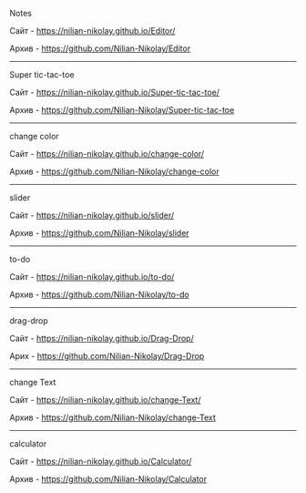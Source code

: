 Notes

Сайт - https://nilian-nikolay.github.io/Editor/

Архив - https://github.com/Nilian-Nikolay/Editor


----------------

Super tic-tac-toe

Сайт - https://nilian-nikolay.github.io/Super-tic-tac-toe/

Архив - https://github.com/Nilian-Nikolay/Super-tic-tac-toe

-----------------------------
change color

Сайт - https://nilian-nikolay.github.io/change-color/

Архив - https://github.com/Nilian-Nikolay/change-color

-----------------------------
slider

Сайт - https://nilian-nikolay.github.io/slider/

Архив - https://github.com/Nilian-Nikolay/slider

------------------------------
to-do

Сайт - https://nilian-nikolay.github.io/to-do/

Архив - https://github.com/Nilian-Nikolay/to-do

------------------------------
drag-drop

Сайт - https://nilian-nikolay.github.io/Drag-Drop/

Арих - https://github.com/Nilian-Nikolay/Drag-Drop

------------------------
change Text

Сайт - https://nilian-nikolay.github.io/change-Text/

Архив - https://github.com/Nilian-Nikolay/change-Text

-------------------------------

calculator 

Сайт - https://nilian-nikolay.github.io/Calculator/

Архив - https://github.com/Nilian-Nikolay/Calculator

